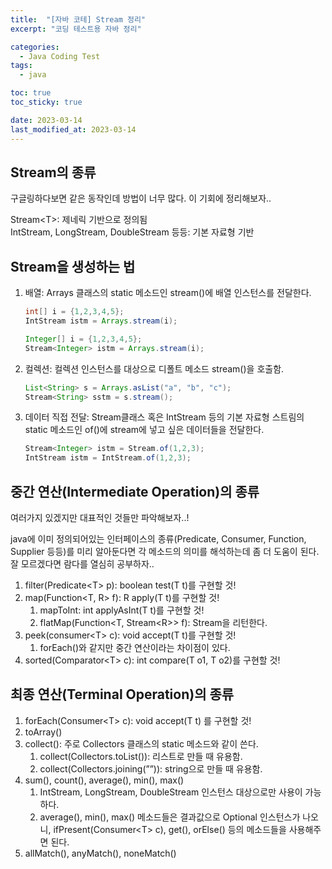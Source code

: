 ```yaml
---
title:  "[자바 코테] Stream 정리"
excerpt: "코딩 테스트용 자바 정리"

categories:
  - Java Coding Test
tags:
  - java

toc: true
toc_sticky: true

date: 2023-03-14
last_modified_at: 2023-03-14
---
```

## Stream의 종류
구글링하다보면 같은 동작인데 방법이 너무 많다. 이 기회에 정리해보자..  

Stream\<T\>: 제네릭 기반으로 정의됨  
IntStream, LongStream, DoubleStream 등등: 기본 자료형 기반  

## Stream을 생성하는 법
1. 배열: Arrays 클래스의 static 메소드인 stream()에 배열 인스턴스를 전달한다.  
    
    ```java
    int[] i = {1,2,3,4,5};
    IntStream istm = Arrays.stream(i);
    
    Integer[] i = {1,2,3,4,5};
    Stream<Integer> istm = Arrays.stream(i);
    ```
    
2. 컬렉션: 컬렉션 인스턴스를 대상으로 디폴트 메소드 stream()을 호출함.  
    
    ```java
    List<String> s = Arrays.asList("a", "b", "c");
    Stream<String> sstm = s.stream();
    ```
    
3. 데이터 직접 전달: Stream<T>클래스 혹은 IntStream 등의 기본 자료형 스트림의 static 메소드인 of()에 stream에 넣고 싶은 데이터들을 전달한다.  
    
    ```java
    Stream<Integer> istm = Stream.of(1,2,3);
    IntStream istm = IntStream.of(1,2,3);
    ```
    

## 중간 연산(Intermediate Operation)의 종류
여러가지 있겠지만 대표적인 것들만 파악해보자..!  

java에 이미 정의되어있는 인터페이스의 종류(Predicate, Consumer, Function, Supplier 등등)를 미리 알아둔다면 각 메소드의 의미를 해석하는데 좀 더 도움이 된다.   
잘 모르겠다면 람다를 열심히 공부하자..  

1. filter(Predicate\<T\> p): boolean test(T t)를 구현할 것!  
2. map(Function\<T, R\> f): R apply(T t)를 구현할 것!  
    1. mapToInt: int applyAsInt(T t)를 구현할 것!  
    2. flatMap(Function\<T, Stream\<R\>\> f): Stream을 리턴한다.  
3. peek(consumer\<T\> c): void accept(T t)를 구현할 것!  
    1. forEach()와 같지만 중간 연산이라는 차이점이 있다.  
4. sorted(Comparator\<T\> c): int compare(T o1, T o2)를 구현할 것!  

## 최종 연산(Terminal Operation)의 종류
1. forEach(Consumer\<T\> c): void accept(T t) 를 구현할 것!  
2. toArray()  
3. collect(): 주로 Collectors 클래스의 static 메소드와 같이 쓴다.  
    1. collect(Collectors.toList()): 리스트로 만들 때 유용함.  
    2. collect(Collectors.joining(””)): string으로 만들 때 유용함.  
4. sum(), count(), average(), min(), max()  
    1. IntStream, LongStream, DoubleStream 인스턴스 대상으로만 사용이 가능하다.  
    2. average(), min(), max() 메소드들은 결과값으로 Optional 인스턴스가 나오니, ifPresent(Consumer\<T\> c), get(), orElse() 등의 메소드들을 사용해주면 된다.  
5. allMatch(), anyMatch(), noneMatch()